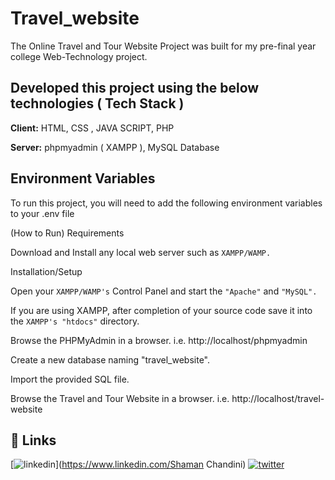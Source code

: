# Travel_website

The Online Travel and Tour Website Project was built for my pre-final year college Web-Technology project. 




## Developed this project using the below technologies ( Tech Stack )

**Client:** HTML, CSS , JAVA SCRIPT, PHP

**Server:** phpmyadmin ( XAMPP ), MySQL Database

## Environment Variables

To run this project, you will need to add the following environment variables to your .env file

(How to Run) Requirements

Download and Install any local web server such as `XAMPP/WAMP.`

Installation/Setup

Open your `XAMPP/WAMP's` Control Panel and start the `"Apache"` and `"MySQL".`

If you are using XAMPP, after completion of your source code save it into the `XAMPP's "htdocs"` directory. 

Browse the PHPMyAdmin in a browser. i.e. http://localhost/phpmyadmin

Create a new database naming "travel_website".

Import the provided SQL file.

Browse the Travel and Tour Website in a browser. i.e. http://localhost/travel-website

## 🔗 Links

[![linkedin](https://img.shields.io/badge/linkedin-0A66C2?style=for-the-badge&logo=linkedin&logoColor=white)](https://www.linkedin.com/Shaman Chandini)
[![twitter](https://img.shields.io/badge/twitter-1DA1F2?style=for-the-badge&logo=twitter&logoColor=white)](https://twitter.com/ShamanChandini)

